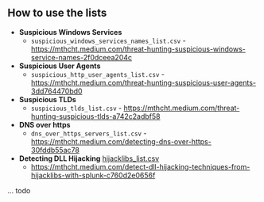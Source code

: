 ## How to use the lists

- **Suspicious Windows Services**
  - `suspicious_windows_services_names_list.csv`  - https://mthcht.medium.com/threat-hunting-suspicious-windows-service-names-2f0dceea204c
- **Suspicious User Agents**
  - `suspicious_http_user_agents_list.csv` - https://mthcht.medium.com/threat-hunting-suspicious-user-agents-3dd764470bd0
- **Suspicious TLDs**
  - `suspicious_tlds_list.csv` - https://mthcht.medium.com/threat-hunting-suspicious-tlds-a742c2adbf58
- **DNS over https**
  - `dns_over_https_servers_list.csv` - https://mthcht.medium.com/detecting-dns-over-https-30fddb55ac78
- **Detecting DLL Hijacking** [hijacklibs_list.csv](https://github.com/mthcht/awesome-lists/blob/main/Lists/Hijacklibs/hijacklibs_list.csv)
  - https://mthcht.medium.com/detect-dll-hijacking-techniques-from-hijacklibs-with-splunk-c760d2e0656f


... todo
